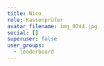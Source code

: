 ```yaml
---
title: Nico
role: Kassenprüfer
avatar_filename: img_0744.jpg
social: []
superuser: false
user_groups:
  - leaderboard
---
```

